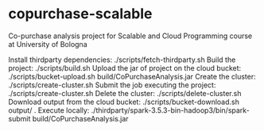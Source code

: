 # copurchase-scalable
Co-purchase analysis project for Scalable and Cloud Programming course at University of Bologna

Install thirdparty dependencies: ./scripts/fetch-thirdparty.sh
Build the project: ./scripts/build.sh
Upload the jar of project on the cloud bucket: ./scripts/bucket-upload.sh build/CoPurchaseAnalysis.jar
Create the cluster: ./scripts/create-cluster.sh
Submit the job executing the project: ./scripts/create-cluster.sh
Delete the cluster: ./scripts/delete-cluster.sh
Download output from the cloud bucket: ./scripts/bucket-download.sh output/ .
Execute locally: ./thirdparty/spark-3.5.3-bin-hadoop3/bin/spark-submit build/CoPurchaseAnalysis.jar

